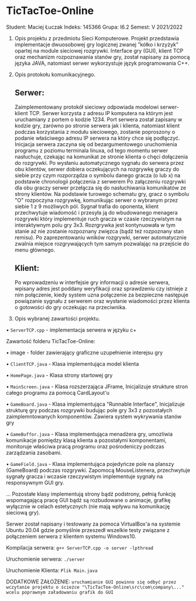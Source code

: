 # TicTacToe-Online
Student: Maciej Łuczak
Indeks: 145366
Grupa: I6.2 
Semest: V 2021/2022

1. Opis projektu z przedmiotu Sieci Komputerowe.
Projekt przedstawia implementacje dwuosobowej gry logicznej zwanej "kółko i krzyżyk" opartej na module sieciowej rozgrywki.
Interface gry (GUI), klient TCP oraz mechanizm rozpoznawania stanów gry, został napisany za pomocą języka JAVA, natomiast serwer wykorzystuje język programowania C++.


2. Opis protokołu komunikacyjnego.

    ## Serwer: 
   Zaimplementowany protokół sieciowy odpowiada modelowi serwer-klient TCP. Serwer korzysta z adresu IP komputera na którym jest uruchamiany z portem o kodzie 1234.
   Port serwera został zapisany w kodzie gry, zarówno po stronie serwera jak i klienta, natomiast klient podczas korzystania z modułu sieciowego,
   zostanie poproszony o podanie właściwego adresu IP serwera na który chce się podłączyć. Inicjacja serwera zaczyna się od bezargumentowego uruchomienia programu z poziomu terminala linuxa,
   od tego momentu serwer nasłuchuje, czekając na komunikat ze stronie klienta o chęci dołączenia do rozgrywki. Po wysłaniu automatycznego sygnału do serwera przez obu klientów, serwer dobiera oczekujących na rozgrywkę graczy do siebie przy czym rozporządza o symbolu danego gracza (o lub x) na podstawie chronologii połączenia z serwerem
   Po załączeniu rozgrywki dla obu graczy serwer przełącza się do nasłuchiwania komunikatów ze strony klientów. Na podstawie turowego schematu gry, gracz o symbolu "O" rozpoczyna rozgrywkę, komunikując serwer o wybranym przez siebie 1 z 9 możliwych pól. 
   Sygnał trafia do oponenta, klient przechwytuje wiadomość i przesyła ją do wbudowanego menagera rozgrywki który implementuje ruch gracza w czasie rzeczywistym na interaktywnym polu gry 3x3.
   Rozrgrywka jest kontynuowała w tym stanie aż nie zostanie rozpoznany zwięzca (bądź też rozpoznany stan remisu). Po zaprezentowaniu wników rozgrywki, serwer automatycznie zwalnia miejsce rozgrywających tym samym pozwalając na przejście do menu głównego.
    

    ## Klient:
    Po wprowadzeniu w interfejsie gry informacji o adresie serwera, wpisany adres jest poddany weryfikacji oraz sprawdzeniu czy istnieje z nim połączenie, kiedy system uzna połączenie za bezpieczne  następuje powiązanie sygnału z serwerem oraz wysłanie wiadomości przez klienta o gotowości do gry oczekując na przeciwnika. 

3. Opis wybranej zawartości projektu.

• `ServerTCP.cpp` - implementacja serwera w języku c+

Zawartość folderu TicTacToe-Online:

• image - folder zawierający graficzne uzupełnienie interejsu gry

• `ClientTCP.java` - Klasa implementująca model klienta

• `HomePage.java` - Klasa strony startowej gry

• `MainScreen.java` - Klasa rozszerzająca JFrame, Inicjalizuje strukture stron całego programu za pomocą CardLayout'u

• `GameBoard.java` -  Klasa implementująca "Runnable Interface", Inicjalizuje strukturę gry podczas rozgrywki budując pole gry 3x3 z pozostałych zaimplemntowanych komponentów. Zawiera system wykrywania stanów gry

• `GameBuffor.java` - Klasa implementująca menadżera gry, umozliwia komunikacje pomiędzy klasą klienta a pozostałymi komponentami, monitoruje właściwa pracą programu oraz pośrodeniczy podczas zarządzania zasobami.

• `GameField.java` - Klasa implementująca pojedyńcze pole na planszy (GameBoard) podczas rozgrywki. Zapomocą MouseListenera, przechwytuje sygnały gracza i wczasie rzeczywistym implementuje sygnały na responsywnym GUI gry.

...
Pozostałe klasy implementują strony bądź podstrony, pełnią funkcję wspomagającą pracę GUI bądź są rozbudowane o animacje, grafikę wyłącznie w celach estetycznych (nie mają wpływu na komunikację sieciową gry).

Serwer został napisany i testowany za pomoca VirtualBox'a na systemie Ubuntu 20.04 gdzie pomyślnie przeszedł wszelkie testy związane z połączeniem serwera z klientem systemu Windows10.

Kompilacja serwera: `g++ ServerTCP.cpp -o server -lpthread`

Uruchomienie serwera: `./server`

Uruchomienie Klienta: `Plik Main.java`

DODATKOWE ZAŁOŻENIE: `uruchamianie GUI powinno się odbyć przez wczytanie projektu o ścieżce "\TicTacToe-Online\src\com\company\..." wcelu poprawnym załadowaniu grafik do GUI`
